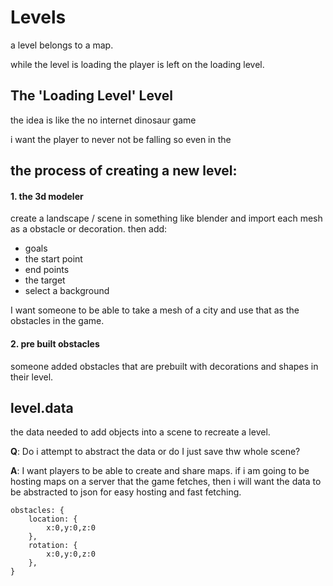 # Levels

a level belongs to a map.

while the level is loading the player is left on the loading level.

## The 'Loading Level' Level

the idea is like the no internet dinosaur game

i want the player to never not be falling so even in the 

## the process of creating a new level:

#### 1. the 3d modeler
create a landscape / scene in something like blender and import each mesh as a obstacle or decoration.
then add: 
- goals
- the start point 
- end points
- the target
- select a background

I want someone to be able to take a mesh of a city and use that as the obstacles in the game.

#### 2. pre built obstacles

someone added obstacles that are prebuilt with decorations and shapes in their level.


## level.data

the data needed to add objects into a scene to recreate a level.

**Q**: Do i attempt to abstract the data or do I just save thw whole scene?

**A**: I want players to be able to create and share maps. if i am going to be hosting maps on a server that the game fetches, then i will want the data to be abstracted to json for easy hosting and fast fetching.


```
obstacles: {
    location: {
        x:0,y:0,z:0
    },
    rotation: {
        x:0,y:0,z:0
    },
}
```


